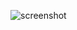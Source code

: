 ![screenshot](https://user-images.githubusercontent.com/109822/29478204-c46f0dae-8439-11e7-9ba5-afa344cc574e.png)
